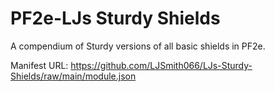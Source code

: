 # PF2e-LJs Sturdy Shields
A compendium of Sturdy versions of all basic shields in PF2e.

Manifest URL: https://github.com/LJSmith066/LJs-Sturdy-Shields/raw/main/module.json
